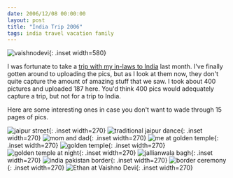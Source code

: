 ```yaml
---
date: 2006/12/08 00:00:00
layout: post
title: "India Trip 2006"
tags: india travel vacation family
---
```


![vaishnodevi](/images/vaishnodevi.jpg){: .inset width=580}

I was fortunate to take a [trip with my in-laws to India](http://kurup.org/photo/album?album%5fid=80449) last month. I've finally gotten around to uploading the pics, but as I look at them now, they don't quite capture the amount of amazing stuff that we saw. I took about 400 pictures and uploaded 187 here. You'd think 400 pics would adequately capture a trip, but not for a trip to India.

Here are some interesting ones in case you don't want to wade through 15 pages of pics.

![jaipur street](/images/jaipur-street.jpg){: .inset width=270} ![traditional jaipur dance](/images/jaipur-dancers.jpg){: .inset width=270} ![mom and dad](/images/golden-temple-1.jpg){: .inset width=270} ![me at golden temple](/images/golden-temple-me.jpg){: .inset width=270} ![golden temple](/images/golden-temple-2.jpg){: .inset width=270} ![golden temple at night](/images/golden-temple-3.jpg){: .inset width=270} ![jallianwala bagh](/images/jallianwala.jpg){: .inset width=270} ![india pakistan border](/images/indopak-border.jpg){: .inset width=270} ![border ceremony](/images/indopak-ceremony.jpg){: .inset width=270} ![Ethan at Vaishno Devi](/images/ethan-vaishnodevi.jpg){: .inset width=270}
